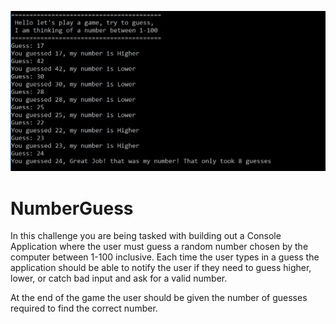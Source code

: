 ![number-guess](numberguess.png)
# NumberGuess
In this challenge you are being tasked with building out a Console Application where the user must guess a random number chosen by the computer between 1-100 inclusive. Each time the user types in a guess the application should be able to notify the user if they need to guess higher, lower, or catch bad input and ask for a valid number. 

At the end of the game the user should be given the number of guesses required to find the correct number.
